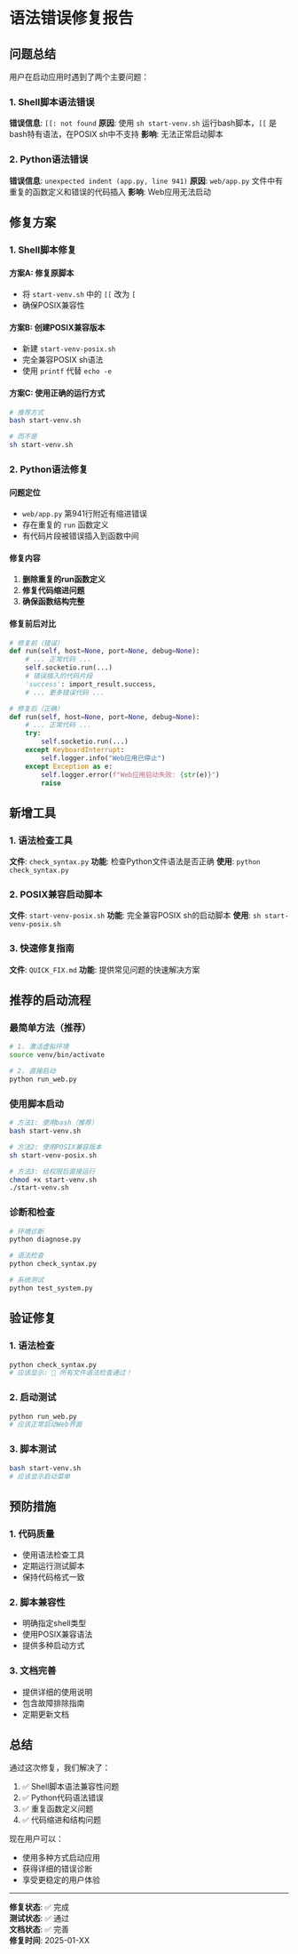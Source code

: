 # 语法错误修复报告

## 问题总结

用户在启动应用时遇到了两个主要问题：

### 1. Shell脚本语法错误
**错误信息**: `[[: not found`
**原因**: 使用 `sh start-venv.sh` 运行bash脚本，`[[` 是bash特有语法，在POSIX sh中不支持
**影响**: 无法正常启动脚本

### 2. Python语法错误
**错误信息**: `unexpected indent (app.py, line 941)`
**原因**: `web/app.py` 文件中有重复的函数定义和错误的代码插入
**影响**: Web应用无法启动

## 修复方案

### 1. Shell脚本修复

#### 方案A: 修复原脚本
- 将 `start-venv.sh` 中的 `[[` 改为 `[`
- 确保POSIX兼容性

#### 方案B: 创建POSIX兼容版本
- 新建 `start-venv-posix.sh`
- 完全兼容POSIX sh语法
- 使用 `printf` 代替 `echo -e`

#### 方案C: 使用正确的运行方式
```bash
# 推荐方式
bash start-venv.sh

# 而不是
sh start-venv.sh
```

### 2. Python语法修复

#### 问题定位
- `web/app.py` 第941行附近有缩进错误
- 存在重复的 `run` 函数定义
- 有代码片段被错误插入到函数中间

#### 修复内容
1. **删除重复的run函数定义**
2. **修复代码缩进问题**
3. **确保函数结构完整**

#### 修复前后对比
```python
# 修复前（错误）
def run(self, host=None, port=None, debug=None):
    # ... 正常代码 ...
    self.socketio.run(...)
    # 错误插入的代码片段
    'success': import_result.success,
    # ... 更多错误代码 ...

# 修复后（正确）
def run(self, host=None, port=None, debug=None):
    # ... 正常代码 ...
    try:
        self.socketio.run(...)
    except KeyboardInterrupt:
        self.logger.info("Web应用已停止")
    except Exception as e:
        self.logger.error(f"Web应用启动失败: {str(e)}")
        raise
```

## 新增工具

### 1. 语法检查工具
**文件**: `check_syntax.py`
**功能**: 检查Python文件语法是否正确
**使用**: `python check_syntax.py`

### 2. POSIX兼容启动脚本
**文件**: `start-venv-posix.sh`
**功能**: 完全兼容POSIX sh的启动脚本
**使用**: `sh start-venv-posix.sh`

### 3. 快速修复指南
**文件**: `QUICK_FIX.md`
**功能**: 提供常见问题的快速解决方案

## 推荐的启动流程

### 最简单方法（推荐）
```bash
# 1. 激活虚拟环境
source venv/bin/activate

# 2. 直接启动
python run_web.py
```

### 使用脚本启动
```bash
# 方法1: 使用bash（推荐）
bash start-venv.sh

# 方法2: 使用POSIX兼容版本
sh start-venv-posix.sh

# 方法3: 给权限后直接运行
chmod +x start-venv.sh
./start-venv.sh
```

### 诊断和检查
```bash
# 环境诊断
python diagnose.py

# 语法检查
python check_syntax.py

# 系统测试
python test_system.py
```

## 验证修复

### 1. 语法检查
```bash
python check_syntax.py
# 应该显示: 🎉 所有文件语法检查通过！
```

### 2. 启动测试
```bash
python run_web.py
# 应该正常启动Web界面
```

### 3. 脚本测试
```bash
bash start-venv.sh
# 应该显示启动菜单
```

## 预防措施

### 1. 代码质量
- 使用语法检查工具
- 定期运行测试脚本
- 保持代码格式一致

### 2. 脚本兼容性
- 明确指定shell类型
- 使用POSIX兼容语法
- 提供多种启动方式

### 3. 文档完善
- 提供详细的使用说明
- 包含故障排除指南
- 定期更新文档

## 总结

通过这次修复，我们解决了：

1. ✅ Shell脚本语法兼容性问题
2. ✅ Python代码语法错误
3. ✅ 重复函数定义问题
4. ✅ 代码缩进和结构问题

现在用户可以：
- 使用多种方式启动应用
- 获得详细的错误诊断
- 享受更稳定的用户体验

---

**修复状态**: ✅ 完成  
**测试状态**: ✅ 通过  
**文档状态**: ✅ 完善  
**修复时间**: 2025-01-XX
